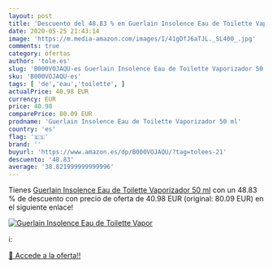 ```yaml
---
layout: post
title: 'Descuento del 48.83 % en Guerlain Insolence Eau de Toilette Vapor'
date: 2020-05-25 21:43:14
image: 'https://m.media-amazon.com/images/I/41gDfJ6aTJL._SL400_.jpg'
comments: true
category: ofertas
author: 'tole.es'
slug: 'B000VOJAQU-es Guerlain Insolence Eau de Toilette Vaporizador 50 ml'
sku: 'B000VOJAQU-es'
tags: [ 'de','eau','toilette', ]
actualPrice: 40.98 EUR
currency: EUR
price: 40.98
comparePrice: 80.09 EUR
prodname: 'Guerlain Insolence Eau de Toilette Vaporizador 50 ml'
country: 'es'
flag: '🇪🇸'
brand: ''
buyurl: 'https://www.amazon.es/dp/B000VOJAQU/?tag=tolees-21'
descuento: '48.83'
average: '38.821999999999996'
---
```


Tienes [Guerlain Insolence Eau de Toilette Vaporizador 50 ml](https://www.amazon.es/dp/B000VOJAQU/?tag=tolees-21) con un 48.83 % de descuento con precio de oferta de 40.98 EUR (original: 80.09 EUR) en el siguiente enlace!

[![Guerlain Insolence Eau de Toilette Vapor](https://m.media-amazon.com/images/I/41gDfJ6aTJL._SL400_.jpg)](https://www.amazon.es/dp/B000VOJAQU/?tag=tolees-21)

ℹ️:


[🛒 Accede a la oferta!!](https://www.amazon.es/dp/B000VOJAQU/?tag=tolees-21)
